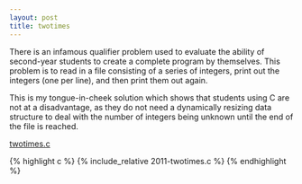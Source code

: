 ```yaml
---
layout: post
title: twotimes
---
```


There is an infamous qualifier problem used to evaluate the ability
of second-year students to create a complete program by themselves.
This problem is to read in a file consisting of a series of integers,
print out the integers (one per line), and then print them out again.

This is my tongue-in-cheek solution which shows that students using
C are not at a disadvantage, as they do not need a dynamically
resizing data structure to deal with the number of integers being
unknown until the end of the file is reached.

<!--more-->

<a href="/posts/2011/twotimes.c">twotimes.c</a>

{% highlight c %}
{% include_relative 2011-twotimes.c %}
{% endhighlight %}

